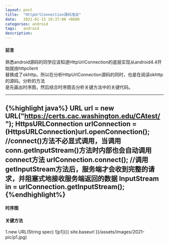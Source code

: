 ```yaml
---
layout: post
title:  "HttpUrlConnection源码浅谈"
date:   2021-01-15 19:37:00 +0800
categories: android
tags:   android
description:
---
```


#### **前言**
熟悉android源码的同学应该知道HttpUrlConnection的底层实现从android4.4开始就由httpclient   
替换成了okhttp。所以在分析HttpUrlConnection源码的同时，也是在阅读okhttp的源码。分析的方法   
是先画出时序图，然后结合时序图去分析关键方法中的关键代码。   

---
{%highlight java%}
URL url = new URL("https://certs.cac.washington.edu/CAtest/");
HttpsURLConnection urlConnection = (HttpsURLConnection)url.openConnection();
//connect()方法不必显式调用，当调用conn.getInputStream()方法时内部也会自动调用connect方法
urlConnection.connect();
//调用getInputStream方法后，服务端才会收到完整的请求，并阻塞式地接收服务端返回的数据
InputStream in = urlConnection.getInputStream();
{%endhighlight%}
---
#### **时序图**

#### **关键方法**
1.new URL(String spec)
![p1]({{ site.baseurl }}/assets/images/2021-pic/p1.jpg)
